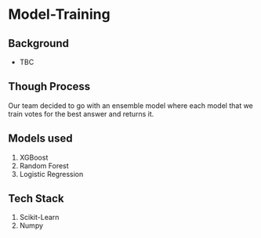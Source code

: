 # Model-Training

## Background

- TBC

## Though Process

Our team decided to go with an ensemble model where each model that we train votes for the best answer and returns it.

## Models used

1. XGBoost
2. Random Forest
3. Logistic Regression

## Tech Stack

1. Scikit-Learn
2. Numpy
